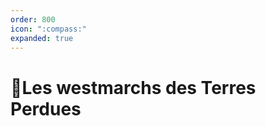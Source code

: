 ```yaml
---
order: 800
icon: ":compass:"
expanded: true
---
```


<style>
h1:before { content: "🧭" }
</style> 


# Les westmarchs des Terres Perdues


